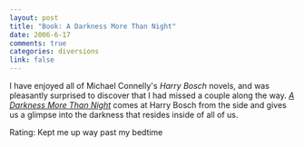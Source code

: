 ```yaml
--- 
layout: post
title: "Book: A Darkness More Than Night"
date: 2006-6-17
comments: true
categories: diversions
link: false
---
```

I have enjoyed all of Michael Connelly's <i>Harry Bosch</i> novels, and was pleasantly surprised to discover that I had missed a couple along the way. <i><a href="http://www.ereader.com/product/detail/1870?book=A_Darkness_More_Than_Night" title="A Darkness More Than Night">A Darkness More Than Night</a></i> comes at Harry Bosch from the side and gives us a glimpse into the darkness that resides inside of all of us.

Rating: Kept me up way past my bedtime

